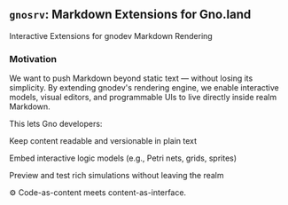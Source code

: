 ## `gnosrv`: Markdown Extensions for Gno.land

Interactive Extensions for gnodev Markdown Rendering

###  Motivation

We want to push Markdown beyond static text — without losing its simplicity.
By extending gnodev's rendering engine, we enable interactive models, visual editors,
and programmable UIs to live directly inside realm Markdown.

This lets Gno developers:

Keep content readable and versionable in plain text

Embed interactive logic models (e.g., Petri nets, grids, sprites)

Preview and test rich simulations without leaving the realm

⚙️ Code-as-content meets content-as-interface.